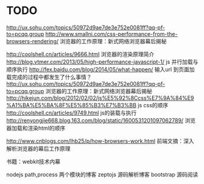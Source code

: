 # TODO
http://ux.sohu.com/topics/50972d9ae7de3e752e0081ff?qq-pf-to=pcqq.group
http://www.smallni.com/css-performance-from-the-browsers-rendering/
浏览器的工作原理：新式网络浏览器幕后揭秘

http://coolshell.cn/articles/9666.html
浏览器的渲染原理简介 
http://blog.vtmer.com/2013/05/high-performance-javascript-1/
js 并行加载与顺序执行 
http://fex.baidu.com/blog/2014/05/what-happen/
输入url 到页面加载完成的过程中都发生了什么事情？ 
http://ux.sohu.com/topics/50972d9ae7de3e752e0081ff?qq-pf-to=pcqq.group
浏览器的工作原理：新式网络浏览器幕后揭秘 
http://hikejun.com/blog/2012/02/02/js%E5%92%8Ccss%E7%9A%84%E9%A1%BA%E5%BA%8F%E5%85%B3%E7%B3%BB
js css的顺序 
http://coolshell.cn/articles/9749.html
js的装载与执行 
http://renyongjie668.blog.163.com/blog/static/1600531201097062789/
浏览器加载和渲染html的顺序   

http://www.cnblogs.com/lhb25/p/how-browsers-work.html
前端文摘：深入解析浏览器的幕后工作原理

书籍：webkit技术内幕



nodejs path,process 两个模块的博客
zeptojs 源码解析博客
bootstrap 源码阅读